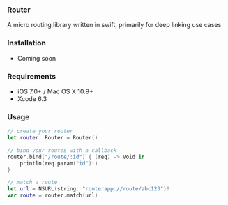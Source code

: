 ### Router

A micro routing library written in swift, primarily for deep linking use cases

### Installation

- Coming soon

### Requirements

- iOS 7.0+ / Mac OS X 10.9+
- Xcode 6.3

### Usage

```swift
// create your router
let router: Router = Router()

// bind your routes with a callback
router.bind("/route/:id") { (req) -> Void in
    println(req.param("id")!)
}

// match a route
let url = NSURL(string: "routerapp://route/abc123")!
var route = router.match(url)
```

### 
